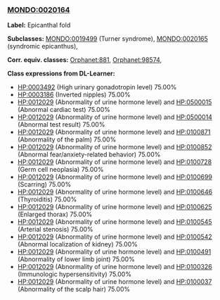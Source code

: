
### [MONDO:0020164](http://purl.obolibrary.org/obo/MONDO_0020164)
**Label:** Epicanthal fold

**Subclasses:** [MONDO:0019499](http://purl.obolibrary.org/obo/MONDO_0019499) (Turner syndrome), [MONDO:0020165](http://purl.obolibrary.org/obo/MONDO_0020165) (syndromic epicanthus), 

**Corr. equiv. classes:** [Orphanet:881](http://www.orpha.net/ORDO/Orphanet_881), [Orphanet:98574](http://www.orpha.net/ORDO/Orphanet_98574), 

**Class expressions from DL-Learner:**

- [HP:0003492](http://purl.obolibrary.org/obo/HP_0003492) (High urinary gonadotropin level) 75.00%
- [HP:0003186](http://purl.obolibrary.org/obo/HP_0003186) (Inverted nipples) 75.00%
- [HP:0012029](http://purl.obolibrary.org/obo/HP_0012029) (Abnormality of urine hormone level) and [HP:0500015](http://purl.obolibrary.org/obo/HP_0500015) (Abnormal cardiac test) 75.00%
- [HP:0012029](http://purl.obolibrary.org/obo/HP_0012029) (Abnormality of urine hormone level) and [HP:0500014](http://purl.obolibrary.org/obo/HP_0500014) (Abnormal test result) 75.00%
- [HP:0012029](http://purl.obolibrary.org/obo/HP_0012029) (Abnormality of urine hormone level) and [HP:0100871](http://purl.obolibrary.org/obo/HP_0100871) (Abnormality of the palm) 75.00%
- [HP:0012029](http://purl.obolibrary.org/obo/HP_0012029) (Abnormality of urine hormone level) and [HP:0100852](http://purl.obolibrary.org/obo/HP_0100852) (Abnormal fear/anxiety-related behavior) 75.00%
- [HP:0012029](http://purl.obolibrary.org/obo/HP_0012029) (Abnormality of urine hormone level) and [HP:0100728](http://purl.obolibrary.org/obo/HP_0100728) (Germ cell neoplasia) 75.00%
- [HP:0012029](http://purl.obolibrary.org/obo/HP_0012029) (Abnormality of urine hormone level) and [HP:0100699](http://purl.obolibrary.org/obo/HP_0100699) (Scarring) 75.00%
- [HP:0012029](http://purl.obolibrary.org/obo/HP_0012029) (Abnormality of urine hormone level) and [HP:0100646](http://purl.obolibrary.org/obo/HP_0100646) (Thyroiditis) 75.00%
- [HP:0012029](http://purl.obolibrary.org/obo/HP_0012029) (Abnormality of urine hormone level) and [HP:0100625](http://purl.obolibrary.org/obo/HP_0100625) (Enlarged thorax) 75.00%
- [HP:0012029](http://purl.obolibrary.org/obo/HP_0012029) (Abnormality of urine hormone level) and [HP:0100545](http://purl.obolibrary.org/obo/HP_0100545) (Arterial stenosis) 75.00%
- [HP:0012029](http://purl.obolibrary.org/obo/HP_0012029) (Abnormality of urine hormone level) and [HP:0100542](http://purl.obolibrary.org/obo/HP_0100542) (Abnormal localization of kidney) 75.00%
- [HP:0012029](http://purl.obolibrary.org/obo/HP_0012029) (Abnormality of urine hormone level) and [HP:0100491](http://purl.obolibrary.org/obo/HP_0100491) (Abnormality of lower limb joint) 75.00%
- [HP:0012029](http://purl.obolibrary.org/obo/HP_0012029) (Abnormality of urine hormone level) and [HP:0100326](http://purl.obolibrary.org/obo/HP_0100326) (Immunologic hypersensitivity) 75.00%
- [HP:0012029](http://purl.obolibrary.org/obo/HP_0012029) (Abnormality of urine hormone level) and [HP:0100037](http://purl.obolibrary.org/obo/HP_0100037) (Abnormality of the scalp hair) 75.00%


